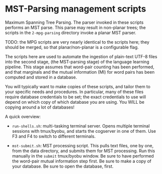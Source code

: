 
MST-Parsing management scripts
==============================
Maximum Spanning Tree Parsing. The parser invoked in these scripts
performs an MST parse. This parse may result in non-planar trees;
the scripts in the `2-mpg-parsing` directory invoke a planar MST
parser.

TODO: the MPG scripts are very nearly identical to the scripts here;
they should be merged, so that planar/non-planar is a configurable
flag.

The scripts here are used to automate the ingestion of plain-text
UTF-8 files into the second stage, (the MST-parsing stage) of the
language learning pipeline. This stage assumes that word-pair counting
has been performed, and that marginals and the mutual information (MI)
for word pairs has been computed and stored in a database.

You will typically want to make copies of these scripts, and tailor
them to your specific needs and procedures. In particular, many of
these files require database credentials to be set; the exact
credentials to use will depend on which copy of which database you
are using.  You WILL be copying around a lot of databases!

A quick overview:

* `run-shells.sh`: multi-tasking terminal server.  Opens multiple
  terminal sessions with tmux/byobu, and starts the cogserver in one
  of them.  Use F3 and F4 to switch to different terminals.

* `mst-submit.sh`: MST processing script.
  This pulls text files, one by one, from the data directory, and
  submits them for MST processing. Run this manually in the `submit`
  tmux/byobu window.  Be sure to have performed the word-pair mutual
  information step first. Be sure to make a copy of your database.
  Be sure to open the database, first.
